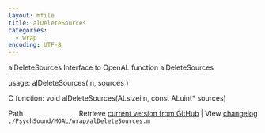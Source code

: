 ```yaml
---
layout: mfile
title: alDeleteSources
categories:
  - wrap
encoding: UTF-8
---
```


alDeleteSources  Interface to OpenAL function alDeleteSources

usage:  alDeleteSources\( n, sources \)

C function:  void alDeleteSources\(ALsizei n, const ALuint\* sources\)


<div class="code_header" style="text-align:right;">
  <span style="float:left;">Path&nbsp;&nbsp;</span> <span class="counter">Retrieve <a href=
  "https://raw.github.com/Psychtoolbox-3/Psychtoolbox-3/beta/./PsychSound/MOAL/wrap/alDeleteSources.m">current version from GitHub</a> | View <a href=
  "https://github.com/Psychtoolbox-3/Psychtoolbox-3/commits/beta/./PsychSound/MOAL/wrap/alDeleteSources.m">changelog</a></span>
</div>
<div class="code">
  <code>./PsychSound/MOAL/wrap/alDeleteSources.m</code>
</div>
